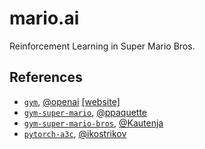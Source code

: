 # mario.ai

Reinforcement Learning in Super Mario Bros.

## References
- [`gym`](https://github.com/openai/gym), [@openai](https://github.com/openai) [[website]](https://openai.com)
- [`gym-super-mario`](https://github.com/ppaquette/gym-super-mario/), [@ppaquette](https://github.com/ppaquette)
- [`gym-super-mario-bros`](https://github.com/Kautenja/gym-super-mario-bros/), [@Kautenja](https://github.com/Kautenja/)
- [`pytorch-a3c`](https://github.com/ikostrikov/pytorch-a3c), [@ikostrikov](https://github.com/ikostrikov/)
